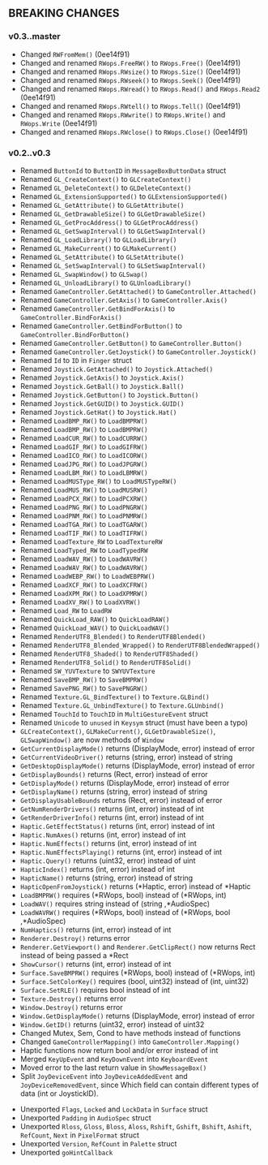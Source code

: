 ## BREAKING CHANGES

### v0.3..master

+ Changed `RWFromMem()` (0ee14f91)
+ Changed and renamed `RWops.FreeRW()` to `RWops.Free()` (0ee14f91)
+ Changed and renamed `RWops.RWsize()` to `RWops.Size()` (0ee14f91)
+ Changed and renamed `RWops.RWseek()` to `RWops.Seek()` (0ee14f91)
+ Changed and renamed `RWops.RWread()` to `RWops.Read()` and `RWops.Read2` (0ee14f91)
+ Changed and renamed `RWops.RWtell()` to `RWops.Tell()` (0ee14f91)
+ Changed and renamed `RWops.RWwrite()` to `RWops.Write()` and `RWops.Write` (0ee14f91)
+ Changed and renamed `RWops.RWclose()` to `RWops.Close()` (0ee14f91)

### v0.2..v0.3

+ Renamed `ButtonId` to `ButtonID` in `MessageBoxButtonData` struct
+ Renamed `GL_CreateContext()` to `GLCreateContext()`
+ Renamed `GL_DeleteContext()` to `GLDeleteContext()`
+ Renamed `GL_ExtensionSupported()` to `GLExtensionSupported()`
+ Renamed `GL_GetAttribute()` to `GLGetAttribute()`
+ Renamed `GL_GetDrawableSize()` to `GLGetDrawableSize()`
+ Renamed `GL_GetProcAddress()` to `GLGetProcAddress()`
+ Renamed `GL_GetSwapInterval()` to `GLGetSwapInterval()`
+ Renamed `GL_LoadLibrary()` to `GLLoadLibrary()`
+ Renamed `GL_MakeCurrent()` to `GLMakeCurrent()`
+ Renamed `GL_SetAttribute()` to `GLSetAttribute()`
+ Renamed `GL_SetSwapInterval()` to `GLSetSwapInterval()`
+ Renamed `GL_SwapWindow()` to `GLSwap()`
+ Renamed `GL_UnloadLibrary()` to `GLUnloadLibrary()`
+ Renamed `GameController.GetAttached()` to `GameController.Attached()`
+ Renamed `GameController.GetAxis()` to `GameController.Axis()`
+ Renamed `GameController.GetBindForAxis()` to `GameController.BindForAxis()`
+ Renamed `GameController.GetBindForButton()` to `GameController.BindForButton()`
+ Renamed `GameController.GetButton()` to `GameController.Button()`
+ Renamed `GameController.GetJoystick()` to `GameController.Joystick()`
+ Renamed `Id` to `ID` in `Finger` struct
+ Renamed `Joystick.GetAttached()` to `Joystick.Attached()`
+ Renamed `Joystick.GetAxis()` to `Joystick.Axis()`
+ Renamed `Joystick.GetBall()` to `Joystick.Ball()`
+ Renamed `Joystick.GetButton()` to `Joystick.Button()`
+ Renamed `Joystick.GetGUID()` to `Joystick.GUID()`
+ Renamed `Joystick.GetHat()` to `Joystick.Hat()`
+ Renamed `LoadBMP_RW()` to `LoadBMPRW()`
+ Renamed `LoadBMP_RW()` to `LoadBMPRW()`
+ Renamed `LoadCUR_RW()` to `LoadCURRW()`
+ Renamed `LoadGIF_RW()` to `LoadGIFRW()`
+ Renamed `LoadICO_RW()` to `LoadICORW()`
+ Renamed `LoadJPG_RW()` to `LoadJPGRW()`
+ Renamed `LoadLBM_RW()` to `LoadLBMRW()`
+ Renamed `LoadMUSType_RW()` to `LoadMUSTypeRW()`
+ Renamed `LoadMUS_RW()` to `LoadMUSRW()`
+ Renamed `LoadPCX_RW()` to `LoadPCXRW()`
+ Renamed `LoadPNG_RW()` to `LoadPNGRW()`
+ Renamed `LoadPNM_RW()` to `LoadPNMRW()`
+ Renamed `LoadTGA_RW()` to `LoadTGARW()`
+ Renamed `LoadTIF_RW()` to `LoadTIFRW()`
+ Renamed `LoadTexture_RW` to `LoadTextureRW`
+ Renamed `LoadTyped_RW` to `LoadTypedRW`
+ Renamed `LoadWAV_RW()` to `LoadWAVRW()`
+ Renamed `LoadWAV_RW()` to `LoadWAVRW()`
+ Renamed `LoadWEBP_RW()` to `LoadWEBPRW()`
+ Renamed `LoadXCF_RW()` to `LoadXCFRW()`
+ Renamed `LoadXPM_RW()` to `LoadXPMRW()`
+ Renamed `LoadXV_RW()` to `LoadXVRW()`
+ Renamed `Load_RW` to `LoadRW`
+ Renamed `QuickLoad_RAW()` to `QuickLoadRAW()`
+ Renamed `QuickLoad_WAV()` to `QuickLoadWAV()`
+ Renamed `RenderUTF8_Blended()` to `RenderUTF8Blended()`
+ Renamed `RenderUTF8_Blended_Wrapped()` to `RenderUTF8BlendedWrapped()`
+ Renamed `RenderUTF8_Shaded()` to `RenderUTF8Shaded()`
+ Renamed `RenderUTF8_Solid()` to `RenderUTF8Solid()`
+ Renamed `SW_YUVTexture` to `SWYUVTexture`
+ Renamed `SaveBMP_RW()` to `SaveBMPRW()`
+ Renamed `SavePNG_RW()` to `SavePNGRW()`
+ Renamed `Texture.GL_BindTexture()` to `Texture.GLBind()`
+ Renamed `Texture.GL_UnbindTexture()` to `Texture.GLUnbind()`
+ Renamed `TouchId` to `TouchID` in `MultiGestureEvent` struct
+ Renamed `Unicode` to `unused` in `Keysym` struct (must have been a typo)
+ `GLCreateContext()`, `GLMakeCurrent()`, `GLGetDrawableSize()`, `GLSwapWindow()` are now methods of `Window`
+ `GetCurrentDisplayMode()` returns (DisplayMode, error) instead of error
+ `GetCurrentVideoDriver()` returns (string, error) instead of string
+ `GetDesktopDisplayMode()` returns (DisplayMode, error) instead of error
+ `GetDisplayBounds()` returns (Rect, error) instead of error
+ `GetDisplayMode()` returns (DisplayMode, error) instead of error
+ `GetDisplayName()` returns (string, error) instead of string
+ `GetDisplayUsableBounds` returns (Rect, error) instead of error
+ `GetNumRenderDrivers()` returns (int, error) instead of int
+ `GetRenderDriverInfo()` returns (int, error) instead of int
+ `Haptic.GetEffectStatus()` returns (int, error) instead of int
+ `Haptic.NumAxes()` returns (int, error) instead of int
+ `Haptic.NumEffects()` returns (int, error) instead of int
+ `Haptic.NumEffectsPlaying()` returns (int, error) instead of int
+ `Haptic.Query()` returns (uint32, error) instead of uint
+ `HapticIndex()` returns (int, error) instead of int
+ `HapticName()` returns (string, error) instead of string
+ `HapticOpenFromJoystick()` returns (\*Haptic, error) instead of \*Haptic
+ `LoadBMPRW()` requires (\*RWops, bool) instead of (\*RWops, int)
+ `LoadWAV()` requires string instead of (string ,\*AudioSpec)
+ `LoadWAVRW()` requires (\*RWops, bool) instead of (\*RWops, bool ,\*AudioSpec)
+ `NumHaptics()` returns (int, error) instead of int
+ `Renderer.Destroy()` returns error
+ `Renderer.GetViewport()` and `Renderer.GetClipRect()` now returns Rect instead of being passed a \*Rect
+ `ShowCursor()` returns (int, error) instead of int
+ `Surface.SaveBMPRW()` requires (\*RWops, bool) instead of (\*RWops, int)
+ `Surface.SetColorKey()` requires (bool, uint32) instead of (int, uint32)
+ `Surface.SetRLE()` requires bool instead of int
+ `Texture.Destroy()` returns error
+ `Window.Destroy()` returns error
+ `Window.GetDisplayMode()` returns (DisplayMode, error) instead of error
+ `Window.GetID()` returns (uint32, error) instead of uint32
+ Changed Mutex, Sem, Cond to have methods instead of functions
+ Changed `GameControllerMapping()` into `GameController.Mapping()`
+ Haptic functions now return bool and/or error instead of int
+ Merged `KeyUpEvent` and `KeyDownEvent` into `KeyboardEvent`
+ Moved error to the last return value in `ShowMessageBox()`
+ Split `JoyDeviceEvent` into `JoyDeviceAddedEvent` and `JoyDeviceRemovedEvent`, since Which field can contain different types of data (int or JoystickID).

- Unexported `Flags`, `Locked` and `LockData` in `Surface` struct
- Unexported `Padding` in `AudioSpec` struct
- Unexported `Rloss`, `Gloss`, `Bloss`, `Aloss`, `Rshift`, `Gshift`, `Bshift`, `Ashift`, `RefCount`, `Next` in `PixelFormat` struct
- Unexported `Version`, `RefCount` in `Palette` struct
- Unexported `goHintCallback`
